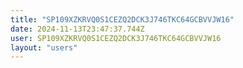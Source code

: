```yaml
---
title: "SP109XZKRVQ0S1CEZQ2DCK3J746TKC64GCBVVJW16"
date: 2024-11-13T23:47:37.744Z
user: SP109XZKRVQ0S1CEZQ2DCK3J746TKC64GCBVVJW16
layout: "users"
---
```

    